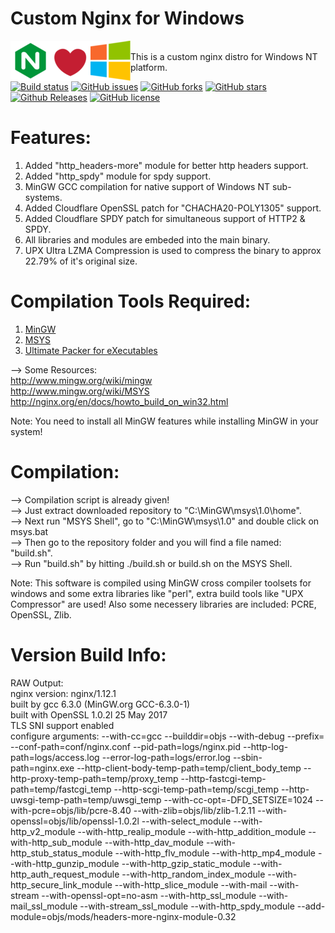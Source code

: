 # Custom Nginx for Windows
<img align="left" src="https://raw.githubusercontent.com/DebdutBiswas/custom-nginx/master/docs/images/nginx.png" alt="Nginx Logo" title="Nginx"><img align="left" src="https://raw.githubusercontent.com/DebdutBiswas/custom-nginx/master/docs/images/love.png" alt="Love Logo" title="Loves"><img align="left" src="https://raw.githubusercontent.com/DebdutBiswas/custom-nginx/master/docs/images/windows.png" alt="Windows Logo" title="Windows">
<br />
This is a custom nginx distro for Windows NT platform.

[![Build status](https://img.shields.io/badge/build-passing-brightgreen.svg)](https://github.com/DebdutBiswas/custom-nginx/tree/master)
[![GitHub issues](https://img.shields.io/github/issues/DebdutBiswas/custom-nginx.svg)](https://github.com/DebdutBiswas/custom-nginx/issues)
[![GitHub forks](https://img.shields.io/github/forks/DebdutBiswas/custom-nginx.svg)](https://github.com/DebdutBiswas/custom-nginx/network)
[![GitHub stars](https://img.shields.io/github/stars/DebdutBiswas/custom-nginx.svg)](https://github.com/DebdutBiswas/custom-nginx/stargazers)
[![Github Releases](https://img.shields.io/badge/downloads-v1.12.1-brightgreen.svg)](https://github.com/DebdutBiswas/custom-nginx/releases)
[![GitHub license](https://img.shields.io/badge/license-GNU-blue.svg)](https://raw.githubusercontent.com/DebdutBiswas/custom-nginx/master/LICENSE)

# Features:
1) Added "http_headers-more" module for better http headers support.
2) Added "http_spdy" module for spdy support.
3) MinGW GCC compilation for native support of Windows NT sub-systems.
4) Added Cloudflare OpenSSL patch for "CHACHA20-POLY1305" support.
5) Added Cloudflare SPDY patch for simultaneous support of HTTP2 & SPDY.
6) All libraries and modules are embeded into the main binary.
7) UPX Ultra LZMA Compression is used to compress the binary to approx 22.79% of it's original size.

# Compilation Tools Required:
1) <a href="https://sourceforge.net/projects/mingw/files/latest/download?source=files" target="_blank">MinGW</a>
2) <a href="https://sourceforge.net/projects/mingw/files/MSYS/Base/msys-core/msys-1.0.11/MSYS-1.0.11.exe/download?use_mirror=excellmedia" target="_blank">MSYS</a>
3) <a href="https://upx.github.io/" target="_blank">Ultimate Packer for eXecutables</a>

--> Some Resources:
<br />
http://www.mingw.org/wiki/mingw
<br />
http://www.mingw.org/wiki/MSYS
<br />
http://nginx.org/en/docs/howto_build_on_win32.html
<br />

Note: You need to install all MinGW features while installing MinGW in your system!

# Compilation:
--> Compilation script is already given!<br />
--> Just extract downloaded repository to "C:\MinGW\msys\1.0\home\".<br />
--> Next run "MSYS Shell", go to "C:\MinGW\msys\1.0\" and double click on msys.bat<br />
--> Then go to the repository folder and you will find a file named: "build.sh".<br />
--> Run "build.sh" by hitting ./build.sh or build.sh on the MSYS Shell.<br />

Note: This software is compiled using MinGW cross compiler toolsets for windows and some extra libraries like "perl", extra
build tools like "UPX Compressor" are used! Also some necessery libraries are included: PCRE, OpenSSL, Zlib.

# Version Build Info:
RAW Output:
<br />
nginx version: nginx/1.12.1<br />
built by gcc 6.3.0 (MinGW.org GCC-6.3.0-1)<br />
built with OpenSSL 1.0.2l  25 May 2017<br />
TLS SNI support enabled<br />
configure arguments: --with-cc=gcc --builddir=objs --with-debug --prefix= --conf-path=conf/nginx.conf --pid-path=logs/nginx.pid --http-log-path=logs/access.log --error-log-path=logs/error.log --sbin-path=nginx.exe --http-client-body-temp-path=temp/client_body_temp --http-proxy-temp-path=temp/proxy_temp --http-fastcgi-temp-path=temp/fastcgi_temp --http-scgi-temp-path=temp/scgi_temp --http-uwsgi-temp-path=temp/uwsgi_temp --with-cc-opt=-DFD_SETSIZE=1024 --with-pcre=objs/lib/pcre-8.40 --with-zlib=objs/lib/zlib-1.2.11 --with-openssl=objs/lib/openssl-1.0.2l --with-select_module --with-http_v2_module --with-http_realip_module --with-http_addition_module --with-http_sub_module --with-http_dav_module --with-http_stub_status_module --with-http_flv_module --with-http_mp4_module --with-http_gunzip_module --with-http_gzip_static_module --with-http_auth_request_module --with-http_random_index_module --with-http_secure_link_module --with-http_slice_module --with-mail --with-stream --with-openssl-opt=no-asm --with-http_ssl_module --with-mail_ssl_module --with-stream_ssl_module --with-http_spdy_module --add-module=objs/mods/headers-more-nginx-module-0.32
